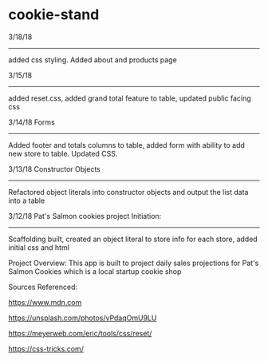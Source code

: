 # cookie-stand

3/18/18
*********************************
added css styling. Added about and products page

3/15/18
********************************

added reset.css, added grand total feature to table, updated public facing css

3/14/18 Forms
*************
Added footer and totals columns to table, added form with ability to add new store to table. Updated CSS.

3/13/18 Constructor Objects
***************************

Refactored object literals into constructor objects and output the list data into a table

3/12/18 Pat's Salmon cookies project Initiation:
************************************************

Scaffolding built, created an object literal to store info for each store, added initial css and html

Project Overview:
This app is built to project daily sales projections for Pat's Salmon Cookies which is a local startup cookie shop


Sources Referenced:

https://www.mdn.com 

https://unsplash.com/photos/vPdaqOmU9LU

https://meyerweb.com/eric/tools/css/reset/ 

https://css-tricks.com/ 

